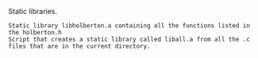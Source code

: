 

Static libraries.

    Static library libholberton.a containing all the functions listed in the holberton.h
    Script that creates a static library called liball.a from all the .c files that are in the current directory.


